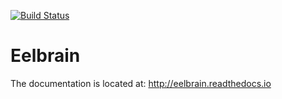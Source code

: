 [![Build Status](https://travis-ci.org/christianbrodbeck/Eelbrain.svg?branch=master)](https://travis-ci.org/christianbrodbeck/Eelbrain)

# Eelbrain

The documentation is located at: http://eelbrain.readthedocs.io
